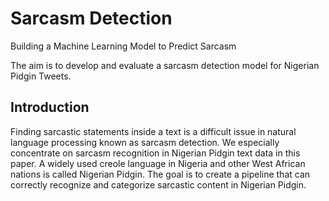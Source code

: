 # Sarcasm Detection
Building a Machine Learning Model to Predict Sarcasm

The aim is to develop and evaluate a sarcasm detection model for Nigerian Pidgin Tweets.
## Introduction
Finding sarcastic statements inside a text is a difficult issue in natural language processing known as sarcasm detection. 
We especially concentrate on sarcasm recognition in Nigerian Pidgin text data in this paper. 
A widely used creole language in Nigeria and other West African nations is called Nigerian Pidgin. 
The goal is to create a pipeline that can correctly recognize and categorize sarcastic content in Nigerian Pidgin.
